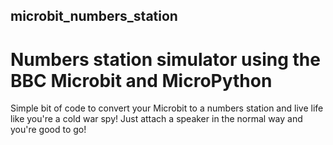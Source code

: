## microbit_numbers_station
# Numbers station simulator using the BBC Microbit and MicroPython

Simple bit of code to convert your Microbit to a numbers station and live life like you're a cold war spy!  Just attach a speaker in the normal way and you're good to go!
